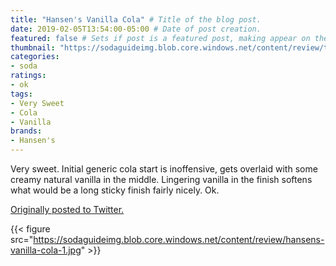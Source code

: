 ```yaml
---
title: "Hansen's Vanilla Cola" # Title of the blog post.
date: 2019-02-05T13:54:00-05:00 # Date of post creation.
featured: false # Sets if post is a featured post, making appear on the home page side bar.
thumbnail: "https://sodaguideimg.blob.core.windows.net/content/review/thumbs/hansens-vanilla-cola-1.jpg" # Sets thumbnail image appearing inside card on homepage.
categories:
- soda
ratings:
- ok
tags:
- Very Sweet
- Cola
- Vanilla
brands:
- Hansen's
---
```


Very sweet. Initial generic cola start is inoffensive, gets overlaid with some creamy natural vanilla in the middle. Lingering vanilla in the finish softens what would be a long sticky finish fairly nicely. Ok.

[Originally posted to Twitter.](https://twitter.com/Cavorter/status/1092874146701369344)

{{< figure src="https://sodaguideimg.blob.core.windows.net/content/review/hansens-vanilla-cola-1.jpg" >}}